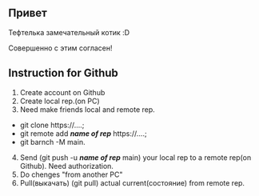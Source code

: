 ## Привет

Тефтелька замечательный котик :D

Совершенно с этим согласен!

## Instruction for Github
1. Create account on Github
2. Create local rep.(on PC)
3. Need make friends local and remote rep. 
+ git clone https://....; 
+ git remote add **_name of rep_** https://....; 
+ git barnch -M main.
4. Send (git push -u **_name of rep_** main) your local rep to a remote rep(on Github). Need authorization.
5. Do chenges "from another PC"
6. Pull(выкачать) (git pull) actual current(состояние) from remote rep.